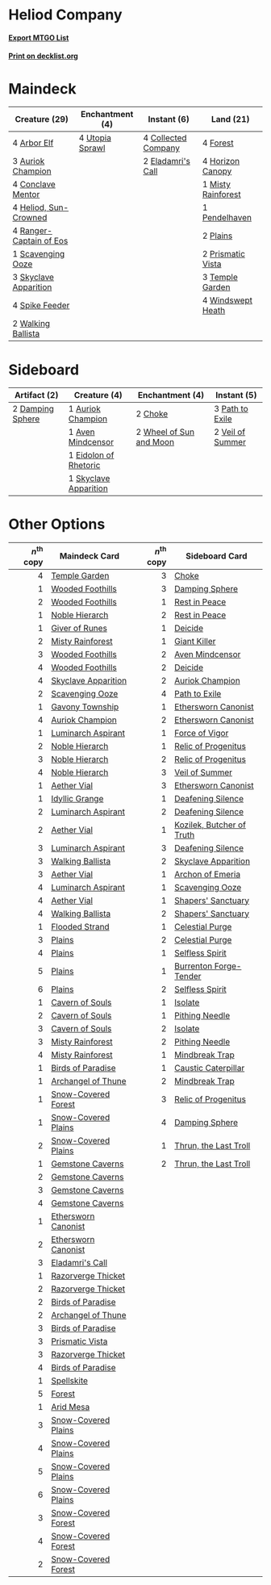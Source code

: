 # Heliod Company

#### [Export MTGO List](../collection/Heliod%20Company/Heliod%20Company.txt)
#### [Print on decklist.org](http://decklist.org/?deckmain=4%09Arbor%20Elf%0A3%09Auriok%20Champion%0A4%09Collected%20Company%0A4%09Conclave%20Mentor%0A2%09Eladamri's%20Call%0A4%09Forest%0A4%09Heliod,%20Sun-Crowned%0A4%09Horizon%20Canopy%0A1%09Misty%20Rainforest%0A1%09Pendelhaven%0A2%09Plains%0A2%09Prismatic%20Vista%0A4%09Ranger-Captain%20of%20Eos%0A1%09Scavenging%20Ooze%0A3%09Skyclave%20Apparition%0A4%09Spike%20Feeder%0A3%09Temple%20Garden%0A4%09Utopia%20Sprawl%0A2%09Walking%20Ballista%0A4%09Windswept%20Heath&deckside=1%09Auriok%20Champion%0A1%09Aven%20Mindcensor%0A2%09Choke%0A2%09Damping%20Sphere%0A1%09Eidolon%20of%20Rhetoric%0A3%09Path%20to%20Exile%0A1%09Skyclave%20Apparition%0A2%09Veil%20of%20Summer%0A2%09Wheel%20of%20Sun%20and%20Moon)
# Maindeck

|                                          Creature (29)                                           |                                     Enchantment (4)                                      |                                         Instant (6)                                          |                                          Land (21)                                          |
|--------------------------------------------------------------------------------------------------|------------------------------------------------------------------------------------------|----------------------------------------------------------------------------------------------|---------------------------------------------------------------------------------------------|
|4 [Arbor Elf](http://gatherer.wizards.com/Pages/Card/Details.aspx?multiverseid=442149)            |4 [Utopia Sprawl](http://gatherer.wizards.com/Pages/Card/Details.aspx?multiverseid=442181)|4 [Collected Company](http://gatherer.wizards.com/Pages/Card/Details.aspx?multiverseid=394519)|4 [Forest](http://gatherer.wizards.com/Pages/Card/Details.aspx?multiverseid=439860)          |
|3 [Auriok Champion](http://gatherer.wizards.com/Pages/Card/Details.aspx?multiverseid=72921)       |                                                                                          |2 [Eladamri's Call](http://gatherer.wizards.com/Pages/Card/Details.aspx?multiverseid=442192)  |4 [Horizon Canopy](http://gatherer.wizards.com/Pages/Card/Details.aspx?multiverseid=409571)  |
|4 [Conclave Mentor](http://gatherer.wizards.com/Pages/Card/Details.aspx?multiverseid=485539)      |                                                                                          |                                                                                              |1 [Misty Rainforest](http://gatherer.wizards.com/Pages/Card/Details.aspx?multiverseid=405102)|
|4 [Heliod, Sun-Crowned](http://gatherer.wizards.com/Pages/Card/Details.aspx?multiverseid=476269)  |                                                                                          |                                                                                              |1 [Pendelhaven](http://gatherer.wizards.com/Pages/Card/Details.aspx?multiverseid=442233)     |
|4 [Ranger-Captain of Eos](http://gatherer.wizards.com/Pages/Card/Details.aspx?multiverseid=463970)|                                                                                          |                                                                                              |2 [Plains](http://gatherer.wizards.com/Pages/Card/Details.aspx?multiverseid=439856)          |
|1 [Scavenging Ooze](http://gatherer.wizards.com/Pages/Card/Details.aspx?multiverseid=420783)      |                                                                                          |                                                                                              |2 [Prismatic Vista](http://gatherer.wizards.com/Pages/Card/Details.aspx?multiverseid=464193) |
|3 [Skyclave Apparition](http://gatherer.wizards.com/Pages/Card/Details.aspx?multiverseid=495603)  |                                                                                          |                                                                                              |3 [Temple Garden](http://gatherer.wizards.com/Pages/Card/Details.aspx?multiverseid=405112)   |
|4 [Spike Feeder](http://gatherer.wizards.com/Pages/Card/Details.aspx?multiverseid=21113)          |                                                                                          |                                                                                              |4 [Windswept Heath](http://gatherer.wizards.com/Pages/Card/Details.aspx?multiverseid=405115) |
|2 [Walking Ballista](http://gatherer.wizards.com/Pages/Card/Details.aspx?multiverseid=423848)     |                                                                                          |                                                                                              |                                                                                             |


# Sideboard

|                                       Artifact (2)                                        |                                          Creature (4)                                          |                                         Enchantment (4)                                          |                                        Instant (5)                                        |
|-------------------------------------------------------------------------------------------|------------------------------------------------------------------------------------------------|--------------------------------------------------------------------------------------------------|-------------------------------------------------------------------------------------------|
|2 [Damping Sphere](http://gatherer.wizards.com/Pages/Card/Details.aspx?multiverseid=443101)|1 [Auriok Champion](http://gatherer.wizards.com/Pages/Card/Details.aspx?multiverseid=72921)     |2 [Choke](http://gatherer.wizards.com/Pages/Card/Details.aspx?multiverseid=45431)                 |3 [Path to Exile](http://gatherer.wizards.com/Pages/Card/Details.aspx?multiverseid=220511) |
|                                                                                           |1 [Aven Mindcensor](http://gatherer.wizards.com/Pages/Card/Details.aspx?multiverseid=426707)    |2 [Wheel of Sun and Moon](http://gatherer.wizards.com/Pages/Card/Details.aspx?multiverseid=146740)|2 [Veil of Summer](http://gatherer.wizards.com/Pages/Card/Details.aspx?multiverseid=466952)|
|                                                                                           |1 [Eidolon of Rhetoric](http://gatherer.wizards.com/Pages/Card/Details.aspx?multiverseid=380409)|                                                                                                  |                                                                                           |
|                                                                                           |1 [Skyclave Apparition](http://gatherer.wizards.com/Pages/Card/Details.aspx?multiverseid=495603)|                                                                                                  |                                                                                           |


# Other Options

|*n*<sup>th</sup> copy|                                        Maindeck Card                                         |*n*<sup>th</sup> copy|                                           Sideboard Card                                           |
|--------------------:|----------------------------------------------------------------------------------------------|--------------------:|----------------------------------------------------------------------------------------------------|
|                    4|[Temple Garden](http://gatherer.wizards.com/Pages/Card/Details.aspx?multiverseid=405112)      |                    3|[Choke](http://gatherer.wizards.com/Pages/Card/Details.aspx?multiverseid=45431)                     |
|                    1|[Wooded Foothills](http://gatherer.wizards.com/Pages/Card/Details.aspx?multiverseid=405116)   |                    3|[Damping Sphere](http://gatherer.wizards.com/Pages/Card/Details.aspx?multiverseid=443101)           |
|                    2|[Wooded Foothills](http://gatherer.wizards.com/Pages/Card/Details.aspx?multiverseid=405116)   |                    1|[Rest in Peace](http://gatherer.wizards.com/Pages/Card/Details.aspx?multiverseid=442021)            |
|                    1|[Noble Hierarch](http://gatherer.wizards.com/Pages/Card/Details.aspx?multiverseid=179434)     |                    2|[Rest in Peace](http://gatherer.wizards.com/Pages/Card/Details.aspx?multiverseid=442021)            |
|                    1|[Giver of Runes](http://gatherer.wizards.com/Pages/Card/Details.aspx?multiverseid=463962)     |                    1|[Deicide](http://gatherer.wizards.com/Pages/Card/Details.aspx?multiverseid=380395)                  |
|                    2|[Misty Rainforest](http://gatherer.wizards.com/Pages/Card/Details.aspx?multiverseid=405102)   |                    1|[Giant Killer](http://gatherer.wizards.com/Pages/Card/Details.aspx?multiverseid=472976)             |
|                    3|[Wooded Foothills](http://gatherer.wizards.com/Pages/Card/Details.aspx?multiverseid=405116)   |                    2|[Aven Mindcensor](http://gatherer.wizards.com/Pages/Card/Details.aspx?multiverseid=426707)          |
|                    4|[Wooded Foothills](http://gatherer.wizards.com/Pages/Card/Details.aspx?multiverseid=405116)   |                    2|[Deicide](http://gatherer.wizards.com/Pages/Card/Details.aspx?multiverseid=380395)                  |
|                    4|[Skyclave Apparition](http://gatherer.wizards.com/Pages/Card/Details.aspx?multiverseid=495603)|                    2|[Auriok Champion](http://gatherer.wizards.com/Pages/Card/Details.aspx?multiverseid=72921)           |
|                    2|[Scavenging Ooze](http://gatherer.wizards.com/Pages/Card/Details.aspx?multiverseid=420783)    |                    4|[Path to Exile](http://gatherer.wizards.com/Pages/Card/Details.aspx?multiverseid=220511)            |
|                    1|[Gavony Township](http://gatherer.wizards.com/Pages/Card/Details.aspx?multiverseid=233242)    |                    1|[Ethersworn Canonist](http://gatherer.wizards.com/Pages/Card/Details.aspx?multiverseid=174931)      |
|                    4|[Auriok Champion](http://gatherer.wizards.com/Pages/Card/Details.aspx?multiverseid=72921)     |                    2|[Ethersworn Canonist](http://gatherer.wizards.com/Pages/Card/Details.aspx?multiverseid=174931)      |
|                    1|[Luminarch Aspirant](http://gatherer.wizards.com/Pages/Card/Details.aspx?multiverseid=491647) |                    1|[Force of Vigor](http://gatherer.wizards.com/Pages/Card/Details.aspx?multiverseid=464113)           |
|                    2|[Noble Hierarch](http://gatherer.wizards.com/Pages/Card/Details.aspx?multiverseid=179434)     |                    1|[Relic of Progenitus](http://gatherer.wizards.com/Pages/Card/Details.aspx?multiverseid=174824)      |
|                    3|[Noble Hierarch](http://gatherer.wizards.com/Pages/Card/Details.aspx?multiverseid=179434)     |                    2|[Relic of Progenitus](http://gatherer.wizards.com/Pages/Card/Details.aspx?multiverseid=174824)      |
|                    4|[Noble Hierarch](http://gatherer.wizards.com/Pages/Card/Details.aspx?multiverseid=179434)     |                    3|[Veil of Summer](http://gatherer.wizards.com/Pages/Card/Details.aspx?multiverseid=466952)           |
|                    1|[Aether Vial](http://gatherer.wizards.com/Pages/Card/Details.aspx?multiverseid=48146)         |                    3|[Ethersworn Canonist](http://gatherer.wizards.com/Pages/Card/Details.aspx?multiverseid=174931)      |
|                    1|[Idyllic Grange](http://gatherer.wizards.com/Pages/Card/Details.aspx?multiverseid=473208)     |                    1|[Deafening Silence](http://gatherer.wizards.com/Pages/Card/Details.aspx?multiverseid=472972)        |
|                    2|[Luminarch Aspirant](http://gatherer.wizards.com/Pages/Card/Details.aspx?multiverseid=491647) |                    2|[Deafening Silence](http://gatherer.wizards.com/Pages/Card/Details.aspx?multiverseid=472972)        |
|                    2|[Aether Vial](http://gatherer.wizards.com/Pages/Card/Details.aspx?multiverseid=48146)         |                    1|[Kozilek, Butcher of Truth](http://gatherer.wizards.com/Pages/Card/Details.aspx?multiverseid=397668)|
|                    3|[Luminarch Aspirant](http://gatherer.wizards.com/Pages/Card/Details.aspx?multiverseid=491647) |                    3|[Deafening Silence](http://gatherer.wizards.com/Pages/Card/Details.aspx?multiverseid=472972)        |
|                    3|[Walking Ballista](http://gatherer.wizards.com/Pages/Card/Details.aspx?multiverseid=423848)   |                    2|[Skyclave Apparition](http://gatherer.wizards.com/Pages/Card/Details.aspx?multiverseid=495603)      |
|                    3|[Aether Vial](http://gatherer.wizards.com/Pages/Card/Details.aspx?multiverseid=48146)         |                    1|[Archon of Emeria](http://gatherer.wizards.com/Pages/Card/Details.aspx?multiverseid=495594)         |
|                    4|[Luminarch Aspirant](http://gatherer.wizards.com/Pages/Card/Details.aspx?multiverseid=491647) |                    1|[Scavenging Ooze](http://gatherer.wizards.com/Pages/Card/Details.aspx?multiverseid=420783)          |
|                    4|[Aether Vial](http://gatherer.wizards.com/Pages/Card/Details.aspx?multiverseid=48146)         |                    1|[Shapers' Sanctuary](http://gatherer.wizards.com/Pages/Card/Details.aspx?multiverseid=435362)       |
|                    4|[Walking Ballista](http://gatherer.wizards.com/Pages/Card/Details.aspx?multiverseid=423848)   |                    2|[Shapers' Sanctuary](http://gatherer.wizards.com/Pages/Card/Details.aspx?multiverseid=435362)       |
|                    1|[Flooded Strand](http://gatherer.wizards.com/Pages/Card/Details.aspx?multiverseid=405098)     |                    1|[Celestial Purge](http://gatherer.wizards.com/Pages/Card/Details.aspx?multiverseid=183055)          |
|                    3|[Plains](http://gatherer.wizards.com/Pages/Card/Details.aspx?multiverseid=439856)             |                    2|[Celestial Purge](http://gatherer.wizards.com/Pages/Card/Details.aspx?multiverseid=183055)          |
|                    4|[Plains](http://gatherer.wizards.com/Pages/Card/Details.aspx?multiverseid=439856)             |                    1|[Selfless Spirit](http://gatherer.wizards.com/Pages/Card/Details.aspx?multiverseid=414332)          |
|                    5|[Plains](http://gatherer.wizards.com/Pages/Card/Details.aspx?multiverseid=439856)             |                    1|[Burrenton Forge-Tender](http://gatherer.wizards.com/Pages/Card/Details.aspx?multiverseid=438580)   |
|                    6|[Plains](http://gatherer.wizards.com/Pages/Card/Details.aspx?multiverseid=439856)             |                    2|[Selfless Spirit](http://gatherer.wizards.com/Pages/Card/Details.aspx?multiverseid=414332)          |
|                    1|[Cavern of Souls](http://gatherer.wizards.com/Pages/Card/Details.aspx?multiverseid=278058)    |                    1|[Isolate](http://gatherer.wizards.com/Pages/Card/Details.aspx?multiverseid=447153)                  |
|                    2|[Cavern of Souls](http://gatherer.wizards.com/Pages/Card/Details.aspx?multiverseid=278058)    |                    1|[Pithing Needle](http://gatherer.wizards.com/Pages/Card/Details.aspx?multiverseid=129526)           |
|                    3|[Cavern of Souls](http://gatherer.wizards.com/Pages/Card/Details.aspx?multiverseid=278058)    |                    2|[Isolate](http://gatherer.wizards.com/Pages/Card/Details.aspx?multiverseid=447153)                  |
|                    3|[Misty Rainforest](http://gatherer.wizards.com/Pages/Card/Details.aspx?multiverseid=405102)   |                    2|[Pithing Needle](http://gatherer.wizards.com/Pages/Card/Details.aspx?multiverseid=129526)           |
|                    4|[Misty Rainforest](http://gatherer.wizards.com/Pages/Card/Details.aspx?multiverseid=405102)   |                    1|[Mindbreak Trap](http://gatherer.wizards.com/Pages/Card/Details.aspx?multiverseid=197532)           |
|                    1|[Birds of Paradise](http://gatherer.wizards.com/Pages/Card/Details.aspx?multiverseid=129906)  |                    1|[Caustic Caterpillar](http://gatherer.wizards.com/Pages/Card/Details.aspx?multiverseid=398409)      |
|                    1|[Archangel of Thune](http://gatherer.wizards.com/Pages/Card/Details.aspx?multiverseid=438574) |                    2|[Mindbreak Trap](http://gatherer.wizards.com/Pages/Card/Details.aspx?multiverseid=197532)           |
|                    1|[Snow-Covered Forest](http://gatherer.wizards.com/Pages/Card/Details.aspx?multiverseid=121192)|                    3|[Relic of Progenitus](http://gatherer.wizards.com/Pages/Card/Details.aspx?multiverseid=174824)      |
|                    1|[Snow-Covered Plains](http://gatherer.wizards.com/Pages/Card/Details.aspx?multiverseid=121267)|                    4|[Damping Sphere](http://gatherer.wizards.com/Pages/Card/Details.aspx?multiverseid=443101)           |
|                    2|[Snow-Covered Plains](http://gatherer.wizards.com/Pages/Card/Details.aspx?multiverseid=121267)|                    1|[Thrun, the Last Troll](http://gatherer.wizards.com/Pages/Card/Details.aspx?multiverseid=214050)    |
|                    1|[Gemstone Caverns](http://gatherer.wizards.com/Pages/Card/Details.aspx?multiverseid=122094)   |                    2|[Thrun, the Last Troll](http://gatherer.wizards.com/Pages/Card/Details.aspx?multiverseid=214050)    |
|                    2|[Gemstone Caverns](http://gatherer.wizards.com/Pages/Card/Details.aspx?multiverseid=122094)   |                     |                                                                                                    |
|                    3|[Gemstone Caverns](http://gatherer.wizards.com/Pages/Card/Details.aspx?multiverseid=122094)   |                     |                                                                                                    |
|                    4|[Gemstone Caverns](http://gatherer.wizards.com/Pages/Card/Details.aspx?multiverseid=122094)   |                     |                                                                                                    |
|                    1|[Ethersworn Canonist](http://gatherer.wizards.com/Pages/Card/Details.aspx?multiverseid=174931)|                     |                                                                                                    |
|                    2|[Ethersworn Canonist](http://gatherer.wizards.com/Pages/Card/Details.aspx?multiverseid=174931)|                     |                                                                                                    |
|                    3|[Eladamri's Call](http://gatherer.wizards.com/Pages/Card/Details.aspx?multiverseid=442192)    |                     |                                                                                                    |
|                    1|[Razorverge Thicket](http://gatherer.wizards.com/Pages/Card/Details.aspx?multiverseid=209407) |                     |                                                                                                    |
|                    2|[Razorverge Thicket](http://gatherer.wizards.com/Pages/Card/Details.aspx?multiverseid=209407) |                     |                                                                                                    |
|                    2|[Birds of Paradise](http://gatherer.wizards.com/Pages/Card/Details.aspx?multiverseid=129906)  |                     |                                                                                                    |
|                    2|[Archangel of Thune](http://gatherer.wizards.com/Pages/Card/Details.aspx?multiverseid=438574) |                     |                                                                                                    |
|                    3|[Birds of Paradise](http://gatherer.wizards.com/Pages/Card/Details.aspx?multiverseid=129906)  |                     |                                                                                                    |
|                    3|[Prismatic Vista](http://gatherer.wizards.com/Pages/Card/Details.aspx?multiverseid=464193)    |                     |                                                                                                    |
|                    3|[Razorverge Thicket](http://gatherer.wizards.com/Pages/Card/Details.aspx?multiverseid=209407) |                     |                                                                                                    |
|                    4|[Birds of Paradise](http://gatherer.wizards.com/Pages/Card/Details.aspx?multiverseid=129906)  |                     |                                                                                                    |
|                    1|[Spellskite](http://gatherer.wizards.com/Pages/Card/Details.aspx?multiverseid=397743)         |                     |                                                                                                    |
|                    5|[Forest](http://gatherer.wizards.com/Pages/Card/Details.aspx?multiverseid=439860)             |                     |                                                                                                    |
|                    1|[Arid Mesa](http://gatherer.wizards.com/Pages/Card/Details.aspx?multiverseid=405092)          |                     |                                                                                                    |
|                    3|[Snow-Covered Plains](http://gatherer.wizards.com/Pages/Card/Details.aspx?multiverseid=121267)|                     |                                                                                                    |
|                    4|[Snow-Covered Plains](http://gatherer.wizards.com/Pages/Card/Details.aspx?multiverseid=121267)|                     |                                                                                                    |
|                    5|[Snow-Covered Plains](http://gatherer.wizards.com/Pages/Card/Details.aspx?multiverseid=121267)|                     |                                                                                                    |
|                    6|[Snow-Covered Plains](http://gatherer.wizards.com/Pages/Card/Details.aspx?multiverseid=121267)|                     |                                                                                                    |
|                    3|[Snow-Covered Forest](http://gatherer.wizards.com/Pages/Card/Details.aspx?multiverseid=121192)|                     |                                                                                                    |
|                    4|[Snow-Covered Forest](http://gatherer.wizards.com/Pages/Card/Details.aspx?multiverseid=121192)|                     |                                                                                                    |
|                    2|[Snow-Covered Forest](http://gatherer.wizards.com/Pages/Card/Details.aspx?multiverseid=121192)|                     |                                                                                                    |

